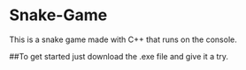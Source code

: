 # Snake-Game
This is a snake game made with C++ that runs on the console.

##To get started just download the .exe file and give it a try.

